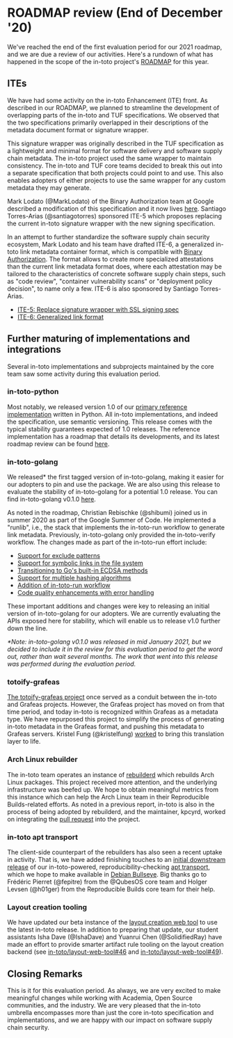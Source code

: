 # ROADMAP review (End of December '20)

We've reached the end of the first evaluation period for our 2021 roadmap, and
we are due a review of our activities. Here's a rundown of what has happened in
the scope of the in-toto project's [ROADMAP](ROADMAP.md) for this year.

## ITEs

We have had some activity on the in-toto Enhancement (ITE) front. As described
in our ROADMAP, we planned to streamline the development of overlapping parts
of the in-toto and TUF specifications. We observed that the two specifications
primarily overlapped in their descriptions of the metadata document format or
signature wrapper.

This signature wrapper was originally described in the TUF specification as a
lightweight and minimal format for software delivery and software supply chain
metadata. The in-toto project used the same wrapper to maintain consistency. The
in-toto and TUF core teams decided to break this out into a separate
specification that both projects could point to and use. This also enables
adopters of either projects to use the same wrapper for any custom metadata they
may generate.

Mark Lodato (@MarkLodato) of the Binary Authorization team at Google described a
modification of this specification and it now lives
[here](https://github.com/secure-systems-lab/signing-spec/blob/master/specification.md).
Santiago Torres-Arias (@santiagotorres) sponsored ITE-5 which proposes replacing
the current in-toto signature wrapper with the new signing specification.

In an attempt to further standardize the software supply chain security
ecosystem, Mark Lodato and his team have drafted ITE-6, a generalized in-toto
link metadata container format, which is compatible with [Binary
Authorization](https://cloud.google.com/binary-authorization). The format
allows to create more specialized attestations than the current link metadata
format does, where each attestation may be tailored to the characteristics
of concrete software supply chain steps, such as "code review", "container
vulnerability scans" or "deployment policy decision", to name only a few. ITE-6
is also sponsored by Santiago Torres-Arias.


- [ITE-5: Replace signature wrapper with SSL signing spec](https://github.com/in-toto/ITE/pull/13)
- [ITE-6: Generalized link format](https://github.com/in-toto/ITE/pull/15)

## Further maturing of implementations and integrations

Several in-toto implementations and subprojects maintained by the core team saw
some activity during this evaluation period.

### in-toto-python

Most notably, we released version 1.0 of our
[primary reference implementation](https://github.com/in-toto/in-toto) written
in Python. All in-toto implementations, and indeed the specification, use
semantic versioning. This release comes with the typical stability guarantees
expected of 1.0 releases. The reference implementation has a roadmap that
details its developments, and its latest roadmap review can be found
[here](https://github.com/in-toto/in-toto/blob/develop/roadmap-reviews/2021/review_1_december_20.md).

### in-toto-golang

We released\* the first tagged version of in-toto-golang, making it easier for
our adopters to pin and use the package. We are also using this release to
evaluate the stability of in-toto-golang for a potential 1.0 release. You can
find in-toto-golang v0.1.0
[here](https://github.com/in-toto/in-toto-golang/releases/tag/v0.1.0).

As noted in the roadmap, Christian Rebischke (@shibumi) joined us in summer
2020 as part of the Google Summer of Code. He implemented a "runlib", i.e., the
stack that implements the in-toto-run workflow to generate link metadata.
Previously, in-toto-golang only provided the in-toto-verify workflow. The
changes made as part of the in-toto-run effort include:

- [Support for exclude patterns](https://github.com/in-toto/in-toto-golang/pull/53)
- [Support for symbolic links in the file system](https://github.com/in-toto/in-toto-golang/pull/55)
- [Transitioning to Go's built-in ECDSA methods](https://github.com/in-toto/in-toto-golang/pull/70)
- [Support for multiple hashing algorithms](https://github.com/in-toto/in-toto-golang/pull/78)
- [Addition of in-toto-run workflow](https://github.com/in-toto/in-toto-golang/pull/56)
- [Code quality enhancements with error handling](https://github.com/in-toto/in-toto-golang/pull/52)

These important additions and changes were key to releasing an initial version
of in-toto-golang for our adopters. We are currently evaluating the APIs exposed
here for stability, which will enable us to release v1.0 further down the line.

_\*Note: in-toto-golang v0.1.0 was released in mid January 2021, but we decided
to include it in the review for this evaluation period to get the word out,
rather than wait several months. The work that went into this release was
performed during the evaluation period._

### totoify-grafeas

[The totoify-grafeas project](https://github.com/in-toto/totoify-grafeas) once
served as a conduit between the in-toto and Grafeas projects. However, the
Grafeas project has moved on from that time period, and today in-toto is
recognized within Grafeas as a metadata type. We have repurposed this project to
simplify the process of generating in-toto metadata in the Grafeas format, and
pushing this metadata to Grafeas servers. Kristel Fung (@kristelfung)
[worked](https://github.com/in-toto/totoify-grafeas/pull/3) to bring this
translation layer to life.

### Arch Linux rebuilder

The in-toto team operates an instance of
[rebuilderd](https://github.com/kpcyrd/rebuilderd) which rebuilds Arch Linux
packages. This project received more attention, and the underlying
infrastructure was beefed up. We hope to obtain meaningful metrics from this
instance which can help the Arch Linux team in their Reproducible Builds-related
efforts. As noted in a previous report, in-toto is also in the process of being
adopted by rebuilderd, and the maintainer, kpcyrd, worked on integrating the
[pull request](https://github.com/kpcyrd/rebuilderd/pull/22) into the project.

### in-toto apt transport

The client-side counterpart of the rebuilders has also seen a recent uptake in
activity. That is, we have added finishing touches to an [initial downstream
release](https://github.com/in-toto/apt-transport-in-toto/pull/26) of our
in-toto-powered, reproducibility-checking [apt
transport](https://github.com/in-toto/apt-transport-in-toto), which we hope to
make available in [Debian Bullseye](https://wiki.debian.org/DebianBullseye).
Big thanks go to Frédéric Pierret (@fepitre) from the @QubesOS core team and
Holger Levsen (@h01ger) from the Reproducible Builds core team for their help.

### Layout creation tooling

We have updated our beta instance of the [layout creation web
tool](https://in-toto.engineering.nyu.edu/) to use the latest in-toto release.
In addition to preparing that update, our student assistants Isha Dave
(@IshaDave) and Yuanrui Chen (@SolidifiedRay) have made an effort to provide
smarter artifact rule tooling on the layout creation backend (see
[in-toto/layout-web-tool#46](https://github.com/in-toto/layout-web-tool/pull/46)
and
[in-toto/layout-web-tool#49](https://github.com/in-toto/layout-web-tool/pull/49)).


## Closing Remarks

This is it for this evaluation period. As always, we are very excited to make
meaningful changes while working with Academia, Open Source communities, and the
industry. We are very pleased that the in-toto umbrella encompasses more than
just the core in-toto specification and implementations, and we are happy with
our impact on software supply chain security.
